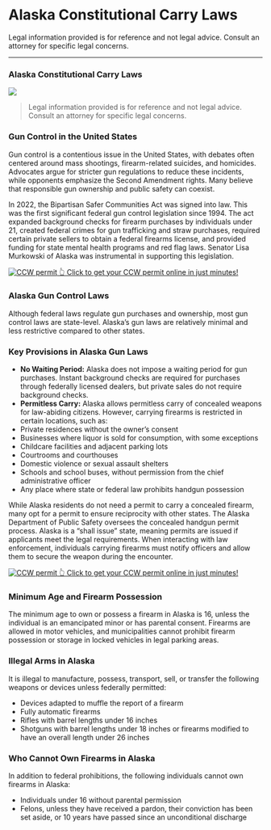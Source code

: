 # Alaska Constitutional Carry Laws

Legal information provided is for reference and not legal advice. Consult an attorney for specific legal concerns. 

* * *

### Alaska Constitutional Carry Laws

![](https://cdn-images-1.medium.com/max/1200/1*PQKzSLqA3xWDuVM9JwUf4Q.png)

> Legal information provided is for reference and not legal advice. Consult an attorney for specific legal concerns.

### Gun Control in the United States

Gun control is a contentious issue in the United States, with debates often centered around mass shootings, firearm-related suicides, and homicides. Advocates argue for stricter gun regulations to reduce these incidents, while opponents emphasize the Second Amendment rights. Many believe that responsible gun ownership and public safety can coexist.

In 2022, the Bipartisan Safer Communities Act was signed into law. This was the first significant federal gun control legislation since 1994. The act expanded background checks for firearm purchases by individuals under 21, created federal crimes for gun trafficking and straw purchases, required certain private sellers to obtain a federal firearms license, and provided funding for state mental health programs and red flag laws. Senator Lisa Murkowski of Alaska was instrumental in supporting this legislation.

<a href="https://serp.ly/ccw">
<div>
    <img src="https://cdn-images-1.medium.com/max/1200/1*aCmvRhaa5Xjz4zDZxHzAjg.png" alt="CCW permit">
    👆 Click to get your CCW permit online in just minutes!
</div>
</a>

### Alaska Gun Control Laws

Although federal laws regulate gun purchases and ownership, most gun control laws are state-level. Alaska’s gun laws are relatively minimal and less restrictive compared to other states.

### Key Provisions in Alaska Gun Laws

  * **No Waiting Period:** Alaska does not impose a waiting period for gun purchases. Instant background checks are required for purchases through federally licensed dealers, but private sales do not require background checks.
  * **Permitless Carry:** Alaska allows permitless carry of concealed weapons for law-abiding citizens. However, carrying firearms is restricted in certain locations, such as:
  * Private residences without the owner’s consent
  * Businesses where liquor is sold for consumption, with some exceptions
  * Childcare facilities and adjacent parking lots
  * Courtrooms and courthouses
  * Domestic violence or sexual assault shelters
  * Schools and school buses, without permission from the chief administrative officer
  * Any place where state or federal law prohibits handgun possession



While Alaska residents do not need a permit to carry a concealed firearm, many opt for a permit to ensure reciprocity with other states. The Alaska Department of Public Safety oversees the concealed handgun permit process. Alaska is a “shall issue” state, meaning permits are issued if applicants meet the legal requirements. When interacting with law enforcement, individuals carrying firearms must notify officers and allow them to secure the weapon during the encounter.


<a href="https://serp.ly/ccw">
<div>
    <img src="https://cdn-images-1.medium.com/max/1200/1*TMCVgNoKp2NAtvLSAMkaJg.png" alt="CCW permit">
    👆 Click to get your CCW permit online in just minutes!
</div>
</a>


### Minimum Age and Firearm Possession

The minimum age to own or possess a firearm in Alaska is 16, unless the individual is an emancipated minor or has parental consent. Firearms are allowed in motor vehicles, and municipalities cannot prohibit firearm possession or storage in locked vehicles in legal parking areas.

### Illegal Arms in Alaska

It is illegal to manufacture, possess, transport, sell, or transfer the following weapons or devices unless federally permitted:

  * Devices adapted to muffle the report of a firearm
  * Fully automatic firearms
  * Rifles with barrel lengths under 16 inches
  * Shotguns with barrel lengths under 18 inches or firearms modified to have an overall length under 26 inches



### Who Cannot Own Firearms in Alaska

In addition to federal prohibitions, the following individuals cannot own firearms in Alaska:

  * Individuals under 16 without parental permission
  * Felons, unless they have received a pardon, their conviction has been set aside, or 10 years have passed since an unconditional discharge



